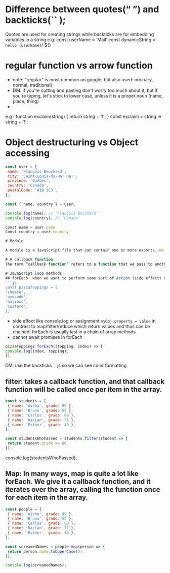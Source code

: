 # Difference between quotes(“ ”) and backticks(`` );
Quotes are used for creating strings while backticks are for embedding variables in a string
e.g: const userName = ‘Mail’
const dynamicString = `hello {userName}`/ ${}

# regular function vs arrow function
* note: "regular" is most common on google, but also used: ordinary, normal, traditional)
* DM: if you're cutting and pasting don't worry too much about it, but if you're typing, let's stick to lower case, unless it is a proper noun (name, place, thing)
* 
e.g : function exclaim(string) {
 return string + '!';
}
const exclaim = string => string + '!';

# Object destructuring vs Object accessing

```js 
const user = {
 name: 'François Bouchard',
 city: 'Saint-Louis-du-Ha! Ha!',
 province: 'Québec',
 country: 'Canada',
 postalCode: 'A1B 2C3',
};

const { name, country } = user;

console.log(name); // ‘François Bouchard’
console.log(country); // ‘Canada’

Const name = user.name
Const country = user.country

# Module

A module is a JavaScript file that can contain one or more exports. We can pull the code from one module into another using the import statement.

# A callback function
The term “callback function” refers to a function that we pass to another function

# JavaScript loop methods
## forEach: when we want to perform some sort of action (side effect) on every item in an array.
```js
const pizzaToppings = [
'cheese',
'avocado',
'halibut',
'custard',
];
```
* side effect like console.log or assignment `myObj.property = value` in contrast to map/filter/reduce which return values and thus can be chained. forEach is usually last in a chain of array methods
* cannot await promises in forEach
```js
pizzaToppings.forEach((topping, index) => {
console.log(index, topping);
});
```
DM: use the backticks ```js so we can see color formatting
## filter: takes a callback function, and that callback function will be called once per item in the array.
```js
const students = [
 { name: 'Aisha', grade: 89 },
 { name: 'Bruno', grade: 55 },
 { name: 'Carlos', grade: 68 },
 { name: 'Dacian', grade: 71 },
 { name: 'Esther', grade: 40 },
];

const studentsWhoPassed = students.filter(student => {
 return student.grade >= 60
});
```

console.log(studentsWhoPassed);

## Map: In many ways, map is quite a lot like forEach. We give it a callback function, and it iterates over the array, calling the function once for each item in the array.

```js
const people = [
 { name: 'Aisha', grade: 89 },
 { name: 'Bruno', grade: 55 },
 { name: 'Carlos', grade: 68 },
 { name: 'Dacian', grade: 71 },
 { name: 'Esther', grade: 40 },
];

const screamedNames = people.map(person => {
 return person.name.toUpperCase();
});

console.log(screamedNames);